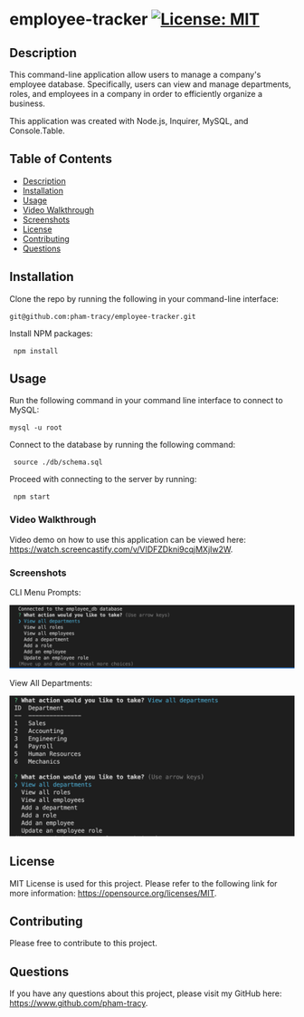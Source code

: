 # employee-tracker [![License: MIT](https://img.shields.io/badge/License-MIT-yellow.svg)](https://opensource.org/licenses/MIT)

## Description

This command-line application allow users to manage a company's employee database. Specifically, users can view and manage departments, roles, and employees in a company in order to efficiently organize a business.

This application was created with Node.js, Inquirer, MySQL, and Console.Table.

## Table of Contents

- [Description](#description)
- [Installation](#installation)
- [Usage](#usage)
- [Video Walkthrough](#video-walkthrough)
- [Screenshots](#screenshots)
- [License](#license)
- [Contributing](#contributing)
- [Questions](#questions)

## Installation

Clone the repo by running the following in your command-line interface:

    git@github.com:pham-tracy/employee-tracker.git

Install NPM packages:

     npm install

## Usage

Run the following command in your command line interface to connect to MySQL:

    mysql -u root

Connect to the database by running the following command:

     source ./db/schema.sql

Proceed with connecting to the server by running:

     npm start

### Video Walkthrough

Video demo on how to use this application can be viewed here: https://watch.screencastify.com/v/VIDFZDkni9cqjMXjIw2W.

### Screenshots

CLI Menu Prompts:

![Employee Tracker Menu Options](./assets/images/Employee%20Tracker_Menu.png)

View All Departments:

![Employee Tracker View Depts](./assets/images/Employee%20Tracker_View%20Depts.png)

## License

MIT License is used for this project. Please refer to the following link for more information: https://opensource.org/licenses/MIT.

## Contributing

Please free to contribute to this project.

## Questions

If you have any questions about this project, please visit my GitHub here: https://www.github.com/pham-tracy.
